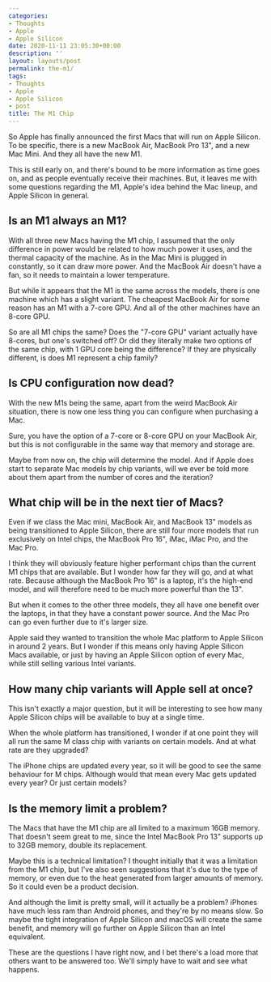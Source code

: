 ```yaml
---
categories:
- Thoughts
- Apple
- Apple Silicon
date: 2020-11-11 23:05:30+00:00
description: ''
layout: layouts/post
permalink: the-m1/
tags:
- Thoughts
- Apple
- Apple Silicon
- post
title: The M1 Chip
---
```


So Apple has finally announced the first Macs that will run on Apple Silicon. To be specific, there is a new MacBook Air, MacBook Pro 13", and a new Mac Mini. And they all have the new M1.

This is still early on, and there's bound to be more information as time goes on, and as people eventually receive their machines. But, it leaves me with some questions regarding the M1, Apple's idea behind the Mac lineup, and Apple Silicon in general.

## Is an M1 always an M1?

With all three new Macs having the M1 chip, I assumed that the only difference in power would be related to how much power it uses, and the thermal capacity of the machine. As in the Mac Mini is plugged in constantly, so it can draw more power. And the MacBook Air doesn't have a fan, so it needs to maintain a lower temperature.

But while it appears that the M1 is the same across the models, there is one machine which has a slight variant. The cheapest MacBook Air for some reason has an M1 with a 7-core GPU. And all of the other machines have an 8-core GPU.

So are all M1 chips the same? Does the "7-core GPU" variant actually have 8-cores, but one's switched off? Or did they literally make two options of the same chip, with 1 GPU core being the difference? If they are physically different, is does M1 represent a chip family?

## Is CPU configuration now dead?

With the new M1s being the same, apart from the weird MacBook Air situation, there is now one less thing you can configure when purchasing a Mac.

Sure, you have the option of a 7-core or 8-core GPU on your MacBook Air, but this is not configurable in the same way that memory and storage are.

Maybe from now on, the chip will determine the model. And if Apple does start to separate Mac models by chip variants, will we ever be told more about them apart from the number of cores and the iteration?

## What chip will be in the next tier of Macs?

Even if we class the Mac mini, MacBook Air, and MacBook 13" models as being transitioned to Apple Silicon, there are still four more models that run exclusively on Intel chips, the MacBook Pro 16", iMac, iMac Pro, and the Mac Pro.

I think they will obviously feature higher performant chips than the current M1 chips that are available. But I wonder how far they will go, and at what rate. Because although the MacBook Pro 16" is a laptop, it's the high-end model, and will therefore need to be much more powerful than the 13".

But when it comes to the other three models, they all have one benefit over the laptops, in that they have a constant power source. And the Mac Pro can go even further due to it's larger size.

Apple said they wanted to transition the whole Mac platform to Apple Silicon in around 2 years. But I wonder if this means only having Apple Silicon Macs available, or just by having an Apple Silicon option of every Mac, while still selling various Intel variants.

## How many chip variants will Apple sell at once?

This isn't exactly a major question, but it will be interesting to see how many Apple Silicon chips will be available to buy at a single time.

When the whole platform has transitioned, I wonder if at one point they will all run the same M class chip with variants on certain models. And at what rate are they upgraded?

The iPhone chips are updated every year, so it will be good to see the same behaviour for M chips. Although would that mean every Mac gets updated every year? Or just certain models?

## Is the memory limit a problem?

The Macs that have the M1 chip are all limited to a maximum 16GB memory. That doesn't seem great to me, since the Intel MacBook Pro 13" supports up to 32GB memory, double its replacement.

Maybe this is a technical limitation? I thought initially that it was a limitation from the M1 chip, but I've also seen suggestions that it's due to the type of memory, or even due to the heat generated from larger amounts of memory. So it could even be a product decision.

And although the limit is pretty small, will it actually be a problem? iPhones have much less ram than Android phones, and they're by no means slow. So maybe the tight integration of Apple Silicon and macOS will create the same benefit, and memory will go further on Apple Silicon than an Intel equivalent.

These are the questions I have right now, and I bet there's a load more that others want to be answered too. We'll simply have to wait and see what happens.